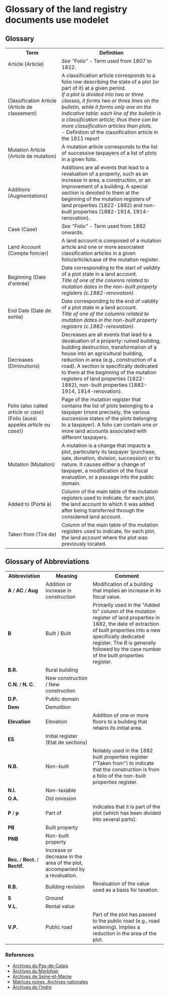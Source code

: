 # Glossary of the land registry documents use modelet

## Glossary
<table>
  <tr>
    <th>Term</th>
    <th>Definition</th>
  </tr>
  <tr>
    <td>Article (Article)</td>
    <td><i>See "Folio"</i> - Term used from 1807 to 1822.</td>
  </tr>
  <tr>
    <td>Classification Article (Article de classement)</td>
    <td>
    A classification article corresponds to a folio row describing the state of a plot (or part of it) at a given period.<br>
    <i>If a plot is divided into two or three classes, it forms two or three lines on the bulletin, while it forms only one on the indicative table: each line of the bulletin is a classification article; thus there can be more classification articles than plots.</i><br>
    - Definition of the classification article in the 1811 report</td>
  </tr>
  <tr>
    <td>Mutation Article (Article de mutation)</td>
    <td>A mutation article corresponds to the list of successive taxpayers of a list of plots in a given folio.</td>
  </tr>
  <tr>
    <td>Additions (Augmentations)</td>
    <td>Additions are all events that lead to a revaluation of a property, such as an increase in area, a construction, or an improvement of a building. A special section is devoted to them at the beginning of the mutation registers of land properties (1822-1882) and non-built properties (1882-1914, 1914-renovation).</td>
  </tr>
  <tr>
    <td>Case (Case)</td>
    <td><i>See "Folio"</i> - Term used from 1882 onwards.</td>
  </tr>
  <tr>
    <td>Land Account (Compte foncier)</td>
    <td>A land account is composed of a mutation article and one or more associated classification articles in a given folio/article/case of the mutation register.</td>
  </tr>
  <tr>
    <td>Beginning (Date d'entrée)</td>
    <td>Date corresponding to the start of validity of a plot state in a land account.<br><i>Title of one of the columns related to mutation dates in the non-built property registers (c.1882-renovation).</i></td>
  </tr>
  <tr>
    <td>End Date (Date de sortie)</td>
    <td>Date corresponding to the end of validity of a plot state in a land account.<br><i>Title of one of the columns related to mutation dates in the non-built property registers (c.1882-renovation).</i></td>
  </tr>
  <tr>
    <td>Decreases (Diminutions)</td>
    <td>Decreases are all events that lead to a devaluation of a property: ruined building, building destruction, transformation of a house into an agricultural building, reduction in area (e.g., construction of a road). A section is specifically dedicated to them at the beginning of the mutation registers of land properties (1822-1882), non-built properties (1882-1914, 1914-renovation).</td>
  </tr>
  <tr>
    <td>Folio (also called <i>article</i> or <i>case</i>) (Folio (aussi appelés <i>article</i> ou <i>case</i>))</td>
    <td>Page of the mutation register that contains the list of plots belonging to a taxpayer (more precisely, the various successive states of the plots belonging to a taxpayer). A folio can contain one or more land accounts associated with different taxpayers.</td>
  </tr>
  <tr>
    <td>Mutation (Mutation)</td>
    <td>A mutation is a change that impacts a plot, particularly its taxpayer (purchase, sale, donation, division, succession) or its nature. It causes either a change of taxpayer, a modification of the fiscal evaluation, or a passage into the public domain.</td>
  </tr>
  <tr>
    <td>Added to (Porté à)</td>
    <td>Column of the main table of the mutation registers used to indicate, for each plot, the land account to which it was added after being transferred through the considered land account.</td>
  </tr>
  <tr>
    <td>Taken from (Tiré de)</td>
    <td>Column of the main table of the mutation registers used to indicate, for each plot, the land account where the plot was previously located.</td>
  </tr>
</table>

## Glossary of Abbreviations

<table>
  <tr>
    <th>Abbreviation</th>
    <th>Meaning</th>
    <th>Comment</th>
  </tr>
  <tr>
    <td><b>A</b> / <b>AC</b> / <b>Aug</b></td>
    <td>Addition or increase in construction</td>
    <td>Modification of a building that implies an increase in its fiscal value.</td>
  </tr>
  <tr>
    <td><b>B</b></td>
    <td>Built / Built</td>
    <td>Primarily used in the "Added to" column of the mutation register of land properties in 1882, the date of extraction of built properties into a new specifically dedicated register. The <i>B</i> is generally followed by the case number of the built properties register.</td>
  </tr>
  <tr>
    <td><b>B.R.</b></td>
    <td>Rural building</td>
    <td></td>
  </tr>
  <tr>
    <td><b>C.N.</b> / <b>N. C.</b></td>
    <td>New construction / New construction</td>
    <td></td>
  </tr>
  <tr>
    <td><b>D.P.</b></td>
    <td>Public domain</td>
    <td></td>
  </tr>
  <tr>
    <td><b>Dem</b></td>
    <td>Demolition</td>
    <td></td>
  </tr>
  <tr>
    <td><b>Elevation</b></td>
    <td>Elevation</td>
    <td>Addition of one or more floors to a building that retains its initial area.</td>
  </tr>
  <tr>
    <td><b>ES</b></td>
    <td>Initial register (Etat de sections)</td>
    <td></td>
  </tr>
  <tr>
    <td><b>N.B.</b></td>
    <td>Non-built</td>
    <td>Notably used in the 1882 built properties register ("Taken from") to indicate that the construction is from a folio of the non-built properties register.</td>
  </tr>
  <tr>
    <td><b>N.I.</b></td>
    <td>Non-taxable</td>
    <td></td>
  </tr>
  <tr>
    <td><b>O.A.</b></td>
    <td>Old omission</td>
    <td></td>
  </tr>
  <tr>
    <td><b>P</b> / <b>p</b></td>
    <td>Part of</td>
    <td>Indicates that it is part of the plot (which has been divided into several parts).</td>
  </tr>
  <tr>
    <td><b>PB</b></td>
    <td>Built property</td>
    <td></td>
  </tr>
  <tr>
    <td><b>PNB</b></td>
    <td>Non-built property</td>
    <td></td>
  </tr>
  <tr>
    <td><b>Rec.</b> / <b>Rect.</b> / <b>Rectif.</b></td>
    <td>Increase or decrease in the area of the plot, accompanied by a revaluation.</td>
    <td></td>
  </tr>
  <tr>
    <td><b>R.B.</b></td>
    <td>Building revision</td>
    <td>Revaluation of the value used as a basis for taxation.</td>
  </tr>
  <tr>
    <td><b>S</b></td>
    <td>Ground</td>
    <td></td>
  </tr>
  <tr>
    <td><b>V.L.</b></td>
    <td>Rental value</td>
    <td></td>
  </tr>
  <tr>
    <td><b>V.P.</b></td>
    <td>Public road</td>
    <td>Part of the plot has passed to the public road (e.g., road widening). Implies a reduction in the area of the plot.</td>
  </tr>
</table>

### References
* [Archives du Pas-de-Calais](https://www.archivespasdecalais.fr/Chercher/Fonds-et-collections/Archives-modernes/Serie-P-Finances-cadastre-poste)
* [Archives du Morbihan](https://patrimoines-archives.morbihan.fr/fileadmin/Archives/Rechercher/Fiches_pratiques/Recherche_fonciere_cadastre.pdf)
* [Archives de Seine-et-Marne](https://archives.seine-et-marne.fr/fr/faire-une-recherche-dans-le-cadastre)
* [Matrices noires, Archives nationales](https://francearchives.gouv.fr/findingaid/5d08f8387e7ba7e323049b57c3ea01ccd76e4224)
* [Archives de l'Indre](https://www.archives36.fr/image/56063/19947?size=!800,800&region=full&format=pdf&download=1&crop=haut&realWidth=1240&realHeight=1754&force-inline)